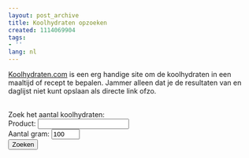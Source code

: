 ```yaml
---
layout: post_archive
title: Koolhydraten opzoeken
created: 1114069904
tags:
- ''
lang: nl
---
```

[Koolhydraten.com](http://www.koolhydraten.com) is een erg handige site om de koolhydraten in een maaltijd of recept te bepalen. Jammer alleen dat je de resultaten van en daglijst niet kunt opslaan als directe link ofzo.<br /><br /> <!-- Start zoekcode koolhydraten --> <form method="get" name="f" action="http://www.koolhydraten.com/default.aspx">Zoek het aantal koolhydraten:<br /> Product: <input name="product" size="20" maxlength="50" value="" /><br /> Aantal gram: <input name="gram" size="4" maxlength="4" value="100" /><br /> <input name="opdracht" value="Zoeken" type="submit" /></form> <!-- Einde zoekcode koolhydraten -->
